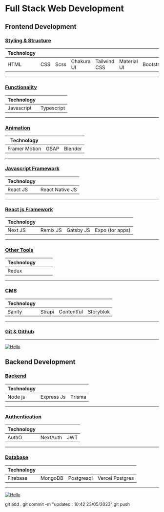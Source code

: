 # Full Stack Web Development

## Frontend Development

### [Styling & Structure](https://github.com/legendtemplate/roadmap-template/tree/main/0)

| Technology |     |      |            |              |             |           |            |
| ---------- | --- | ---- | ---------- | ------------ | ----------- | --------- | ---------- |
| HTML       | CSS | Scss | Chakura UI | Tailwind CSS | Material UI | Bootstrap | Ant Design |

---

### [Functionality](https://github.com/legendtemplate/roadmap-template/tree/main/1)

| Technology |            |
| ---------- | ---------- |
| Javascript | Typescript |

---

### [Animation](https://github.com/legendtemplate/roadmap-template/tree/main/2)

| Technology    |      |         |
| ------------- | ---- | ------- |
| Framer Motion | GSAP | Blender |

---

### [Javascript Framework](https://github.com/legendtemplate/roadmap-template/tree/main/3)

| Technology |                 |
| ---------- | --------------- |
| React JS   | React Native JS |

---

### [React js Framework](https://github.com/legendtemplate/roadmap-template/tree/main/4)

| Technology |          |           |                 |
| ---------- | -------- | --------- | --------------- |
| Next JS    | Remix JS | Gatsby JS | Expo (for apps) |

---

### [Other Tools](https://github.com/legendtemplate/roadmap-template/tree/main/5)

| Technology |     |     |     |
| ---------- | --- | --- | --- |
| Redux      |     |     |     |

---

### [CMS](https://github.com/legendtemplate/roadmap-template/tree/main/6)

| Technology |        |            |           |
| ---------- | ------ | ---------- | --------- |
| Sanity     | Strapi | Contentful | Storyblok |

---

### [Git & Github](https://education.github.com/git-cheat-sheet-education.pdf)

---

[![Hello](https://img.freepik.com/premium-vector/front-end-developer-typographic-header_277904-11487.jpg?w=2000)](https://github.com/legendtemplate/roadmap-template/tree/main/7-Frontendproject)

## Backend Development

### [Backend](https://github.com/legendtemplate/roadmap-template/tree/main/20)

| Technology |            |        |
| ---------- | ---------- | ------ |
| Node js    | Express Js | Prisma |

---

### [Authentication](https://github.com/legendtemplate/roadmap-template/tree/main/21)

| Technology |          |     |
| ---------- | -------- | --- |
| AuthO      | NextAuth | JWT |

---

### [Database](https://github.com/legendtemplate/roadmap-template/tree/main/22)

| Technology |         |            |                 |
| ---------- | ------- | ---------- | --------------- |
| Firebase   | MongoDB | Postgresql | Vercel Postgres |

---

[![Hello](https://cdn.hashnode.com/res/hashnode/image/upload/v1683963073446/b6da9f72-e6dc-465e-baa1-bf9520edd38c.png)](https://github.com/legendtemplate/roadmap-template/tree/main/30-Backendproject)

git add .
git commit -m "updated : 10:42 23/05/2023"
git push
